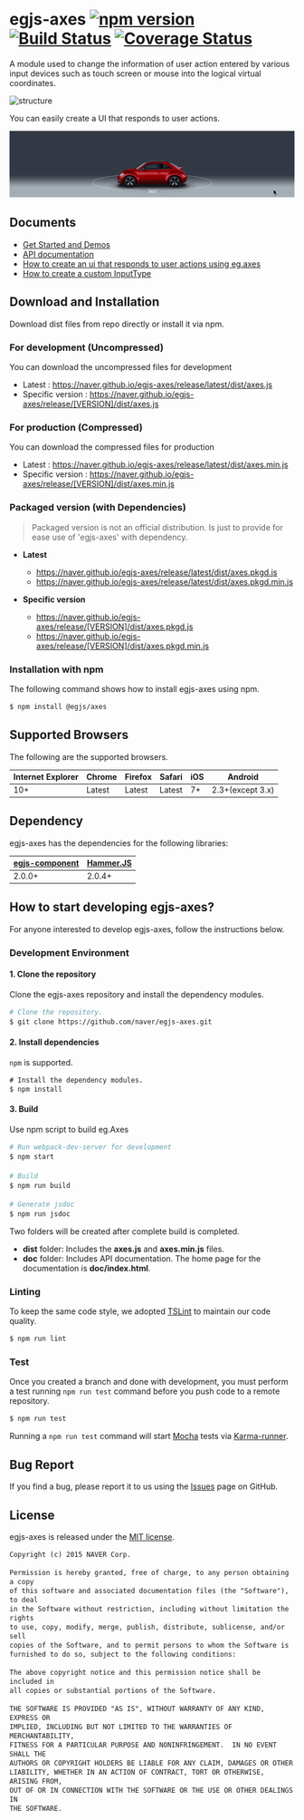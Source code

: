 # egjs-axes [![npm version](https://badge.fury.io/js/%40egjs%2Faxes.svg)](https://badge.fury.io/js/%40egjs%2Faxes) [![Build Status](https://travis-ci.org/naver/egjs-axes.svg?branch=master)](https://travis-ci.org/naver/egjs-axes) [![Coverage Status](https://coveralls.io/repos/github/naver/egjs-axes/badge.svg?branch=master)](https://coveralls.io/github/naver/egjs-axes?branch=master)

A module used to change the information of user action entered by various input devices such as touch screen or mouse into the logical virtual coordinates.  

![structure](https://github.com/naver/egjs-axes/raw/master/demo/assets/image/structure.png)

You can easily create a UI that responds to user actions.

![car360 using egjs-axes](https://github.com/naver/egjs-axes/raw/master/demo/assets/image/360car.gif)

## Documents
- [Get Started and Demos](https://naver.github.io/egjs-axes/)
- [API documentation](https://naver.github.io/egjs-axes/release/latest/doc/)
- [How to create an ui that responds to user actions using eg.axes](https://medium.com/@sculove/how-to-create-a-ui-that-responds-to-user-actions-using-eg-axes-5037d180d5ab)
- [How to create a custom InputType](https://github.com/naver/egjs-axes/wiki/How-to-create-a-custom-InputType)

## Download and Installation

Download dist files from repo directly or install it via npm. 

### For development (Uncompressed)

You can download the uncompressed files for development

- Latest : https://naver.github.io/egjs-axes/release/latest/dist/axes.js
- Specific version : https://naver.github.io/egjs-axes/release/[VERSION]/dist/axes.js

### For production (Compressed)

You can download the compressed files for production

- Latest : https://naver.github.io/egjs-axes/release/latest/dist/axes.min.js
- Specific version : https://naver.github.io/egjs-axes/release/[VERSION]/dist/axes.min.js

### Packaged version (with Dependencies)
> Packaged version is not an official distribution.
> Is just to provide for ease use of 'egjs-axes' with dependency.

 - **Latest**
    - https://naver.github.io/egjs-axes/release/latest/dist/axes.pkgd.js
    - https://naver.github.io/egjs-axes/release/latest/dist/axes.pkgd.min.js

 - **Specific version**
    - https://naver.github.io/egjs-axes/release/[VERSION]/dist/axes.pkgd.js
    - https://naver.github.io/egjs-axes/release/[VERSION]/dist/axes.pkgd.min.js

### Installation with npm

The following command shows how to install egjs-axes using npm.

```bash
$ npm install @egjs/axes
```


## Supported Browsers
The following are the supported browsers.

|Internet Explorer|Chrome|Firefox|Safari|iOS|Android|
|---|---|---|---|---|---|
|10+|Latest|Latest|Latest|7+|2.3+(except 3.x)|

## Dependency

egjs-axes has the dependencies for the following libraries:

|[egjs-component](http://github.com/naver/egjs/egjs-component)|[Hammer.JS](http://hammerjs.github.io/)|
|----|----|
|2.0.0+|2.0.4+|


## How to start developing egjs-axes?

For anyone interested to develop egjs-axes, follow the instructions below.

### Development Environment

#### 1. Clone the repository

Clone the egjs-axes repository and install the dependency modules.

```bash
# Clone the repository.
$ git clone https://github.com/naver/egjs-axes.git
```

#### 2. Install dependencies
`npm` is supported.

```
# Install the dependency modules.
$ npm install
```

#### 3. Build

Use npm script to build eg.Axes

```bash
# Run webpack-dev-server for development
$ npm start

# Build
$ npm run build

# Generate jsdoc
$ npm run jsdoc
```

Two folders will be created after complete build is completed.

- **dist** folder: Includes the **axes.js** and **axes.min.js** files.
- **doc** folder: Includes API documentation. The home page for the documentation is **doc/index.html**.

### Linting

To keep the same code style, we adopted [TSLint](https://palantir.github.io/tslint/) to maintain our code quality.

```bash
$ npm run lint
```

### Test

Once you created a branch and done with development, you must perform a test running `npm run test` command before you push code to a remote repository.

```bash
$ npm run test
```
Running a `npm run test` command will start [Mocha](https://mochajs.org/) tests via [Karma-runner](https://karma-runner.github.io/).


## Bug Report

If you find a bug, please report it to us using the [Issues](https://github.com/naver/egjs-axes/issues) page on GitHub.


## License
egjs-axes is released under the [MIT license](http://naver.github.io/egjs/license.txt).


```
Copyright (c) 2015 NAVER Corp.

Permission is hereby granted, free of charge, to any person obtaining a copy
of this software and associated documentation files (the "Software"), to deal
in the Software without restriction, including without limitation the rights
to use, copy, modify, merge, publish, distribute, sublicense, and/or sell
copies of the Software, and to permit persons to whom the Software is
furnished to do so, subject to the following conditions:

The above copyright notice and this permission notice shall be included in
all copies or substantial portions of the Software.

THE SOFTWARE IS PROVIDED "AS IS", WITHOUT WARRANTY OF ANY KIND, EXPRESS OR
IMPLIED, INCLUDING BUT NOT LIMITED TO THE WARRANTIES OF MERCHANTABILITY,
FITNESS FOR A PARTICULAR PURPOSE AND NONINFRINGEMENT.  IN NO EVENT SHALL THE
AUTHORS OR COPYRIGHT HOLDERS BE LIABLE FOR ANY CLAIM, DAMAGES OR OTHER
LIABILITY, WHETHER IN AN ACTION OF CONTRACT, TORT OR OTHERWISE, ARISING FROM,
OUT OF OR IN CONNECTION WITH THE SOFTWARE OR THE USE OR OTHER DEALINGS IN
THE SOFTWARE.
```
